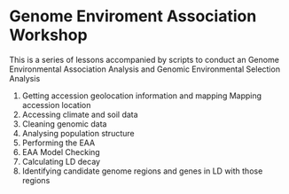 # Genome Enviroment Association Workshop
This is a series of lessons accompanied by scripts to conduct an Genome Environmental Association Analysis and Genomic Environmental Selection Analysis
1) Getting accession geolocation information and mapping Mapping accession location
2) Accessing climate and soil data 
3) Cleaning genomic data
4) Analysing population structure
5) Performing the EAA
6) EAA Model Checking
7) Calculating LD decay
8) Identifying candidate genome regions and genes in LD with those regions
